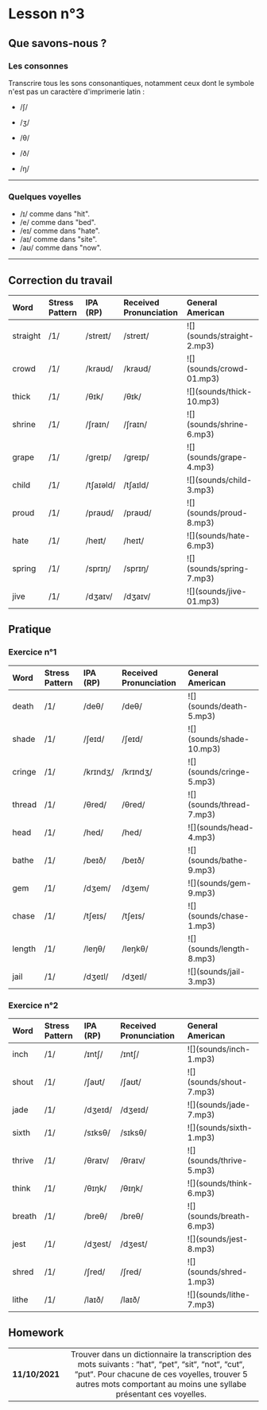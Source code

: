 # Lesson n°3



## Que savons-nous ?

### Les consonnes

Transcrire tous les sons consonantiques, notamment ceux dont le symbole n'est pas un caractère d'imprimerie latin :

* /ʃ/

* /ʒ/

* /θ/

* /ð/

* /ŋ/

---

### Quelques voyelles

*  /ɪ/ comme dans "hit".
*  /e/ comme dans "bed".
*  /eɪ/ comme dans "hate".
*  /aɪ/ comme dans "site".
*  /aʊ/ comme dans "now".

---

## Correction du travail

<table class="table table-striped table-hover table-condensed table-responsive" style="margin-left: auto; margin-right: auto;">
 <thead>
  <tr>
   <th style="text-align:left;"> Word </th>
   <th style="text-align:left;"> Stress Pattern </th>
   <th style="text-align:left;"> IPA (RP) </th>
   <th style="text-align:left;"> Received Pronunciation </th>
   <th style="text-align:left;"> General American </th>
  </tr>
 </thead>
<tbody>
  <tr>
   <td style="text-align:left;"> straight </td>
   <td style="text-align:left;"> /1/ </td>
   <td style="text-align:left;"> /streɪt/ </td>
   <td style="text-align:left;"> /streɪt/ </td>
   <td style="text-align:left;"> ![](sounds/straight-2.mp3) </td>
  </tr>
  <tr>
   <td style="text-align:left;"> crowd </td>
   <td style="text-align:left;"> /1/ </td>
   <td style="text-align:left;"> /kraʊd/ </td>
   <td style="text-align:left;"> /kraʊd/ </td>
   <td style="text-align:left;"> ![](sounds/crowd-01.mp3) </td>
  </tr>
  <tr>
   <td style="text-align:left;"> thick </td>
   <td style="text-align:left;"> /1/ </td>
   <td style="text-align:left;"> /θɪk/ </td>
   <td style="text-align:left;"> /θɪk/ </td>
   <td style="text-align:left;"> ![](sounds/thick-10.mp3) </td>
  </tr>
  <tr>
   <td style="text-align:left;"> shrine </td>
   <td style="text-align:left;"> /1/ </td>
   <td style="text-align:left;"> /ʃraɪn/ </td>
   <td style="text-align:left;"> /ʃraɪn/ </td>
   <td style="text-align:left;"> ![](sounds/shrine-6.mp3) </td>
  </tr>
  <tr>
   <td style="text-align:left;"> grape </td>
   <td style="text-align:left;"> /1/ </td>
   <td style="text-align:left;"> /greɪp/ </td>
   <td style="text-align:left;"> /greɪp/ </td>
   <td style="text-align:left;"> ![](sounds/grape-4.mp3) </td>
  </tr>
  <tr>
   <td style="text-align:left;"> child </td>
   <td style="text-align:left;"> /1/ </td>
   <td style="text-align:left;"> /tʃaɪəld/ </td>
   <td style="text-align:left;"> /tʃaɪld/ </td>
   <td style="text-align:left;"> ![](sounds/child-3.mp3) </td>
  </tr>
  <tr>
   <td style="text-align:left;"> proud </td>
   <td style="text-align:left;"> /1/ </td>
   <td style="text-align:left;"> /praʊd/ </td>
   <td style="text-align:left;"> /praʊd/ </td>
   <td style="text-align:left;"> ![](sounds/proud-8.mp3) </td>
  </tr>
  <tr>
   <td style="text-align:left;"> hate </td>
   <td style="text-align:left;"> /1/ </td>
   <td style="text-align:left;"> /heɪt/ </td>
   <td style="text-align:left;"> /heɪt/ </td>
   <td style="text-align:left;"> ![](sounds/hate-6.mp3) </td>
  </tr>
  <tr>
   <td style="text-align:left;"> spring </td>
   <td style="text-align:left;"> /1/ </td>
   <td style="text-align:left;"> /sprɪŋ/ </td>
   <td style="text-align:left;"> /sprɪŋ/ </td>
   <td style="text-align:left;"> ![](sounds/spring-7.mp3) </td>
  </tr>
  <tr>
   <td style="text-align:left;"> jive </td>
   <td style="text-align:left;"> /1/ </td>
   <td style="text-align:left;"> /dʒaɪv/ </td>
   <td style="text-align:left;"> /dʒaɪv/ </td>
   <td style="text-align:left;"> ![](sounds/jive-01.mp3) </td>
  </tr>
</tbody>
</table>

## Pratique

### Exercice n°1

<table class="table table-striped table-hover table-condensed table-responsive" style="margin-left: auto; margin-right: auto;">
 <thead>
  <tr>
   <th style="text-align:left;"> Word </th>
   <th style="text-align:left;"> Stress Pattern </th>
   <th style="text-align:left;"> IPA (RP) </th>
   <th style="text-align:left;"> Received Pronunciation </th>
   <th style="text-align:left;"> General American </th>
  </tr>
 </thead>
<tbody>
  <tr>
   <td style="text-align:left;"> death </td>
   <td style="text-align:left;"> /1/ </td>
   <td style="text-align:left;"> /deθ/ </td>
   <td style="text-align:left;"> /deθ/ </td>
   <td style="text-align:left;"> ![](sounds/death-5.mp3) </td>
  </tr>
  <tr>
   <td style="text-align:left;"> shade </td>
   <td style="text-align:left;"> /1/ </td>
   <td style="text-align:left;"> /ʃeɪd/ </td>
   <td style="text-align:left;"> /ʃeɪd/ </td>
   <td style="text-align:left;"> ![](sounds/shade-10.mp3) </td>
  </tr>
  <tr>
   <td style="text-align:left;"> cringe </td>
   <td style="text-align:left;"> /1/ </td>
   <td style="text-align:left;"> /krɪndʒ/ </td>
   <td style="text-align:left;"> /krɪndʒ/ </td>
   <td style="text-align:left;"> ![](sounds/cringe-5.mp3) </td>
  </tr>
  <tr>
   <td style="text-align:left;"> thread </td>
   <td style="text-align:left;"> /1/ </td>
   <td style="text-align:left;"> /θred/ </td>
   <td style="text-align:left;"> /θred/ </td>
   <td style="text-align:left;"> ![](sounds/thread-7.mp3) </td>
  </tr>
  <tr>
   <td style="text-align:left;"> head </td>
   <td style="text-align:left;"> /1/ </td>
   <td style="text-align:left;"> /hed/ </td>
   <td style="text-align:left;"> /hed/ </td>
   <td style="text-align:left;"> ![](sounds/head-4.mp3) </td>
  </tr>
  <tr>
   <td style="text-align:left;"> bathe </td>
   <td style="text-align:left;"> /1/ </td>
   <td style="text-align:left;"> /beɪð/ </td>
   <td style="text-align:left;"> /beɪð/ </td>
   <td style="text-align:left;"> ![](sounds/bathe-9.mp3) </td>
  </tr>
  <tr>
   <td style="text-align:left;"> gem </td>
   <td style="text-align:left;"> /1/ </td>
   <td style="text-align:left;"> /dʒem/ </td>
   <td style="text-align:left;"> /dʒem/ </td>
   <td style="text-align:left;"> ![](sounds/gem-9.mp3) </td>
  </tr>
  <tr>
   <td style="text-align:left;"> chase </td>
   <td style="text-align:left;"> /1/ </td>
   <td style="text-align:left;"> /tʃeɪs/ </td>
   <td style="text-align:left;"> /tʃeɪs/ </td>
   <td style="text-align:left;"> ![](sounds/chase-1.mp3) </td>
  </tr>
  <tr>
   <td style="text-align:left;"> length </td>
   <td style="text-align:left;"> /1/ </td>
   <td style="text-align:left;"> /leŋθ/ </td>
   <td style="text-align:left;"> /leŋkθ/ </td>
   <td style="text-align:left;"> ![](sounds/length-8.mp3) </td>
  </tr>
  <tr>
   <td style="text-align:left;"> jail </td>
   <td style="text-align:left;"> /1/ </td>
   <td style="text-align:left;"> /dʒeɪl/ </td>
   <td style="text-align:left;"> /dʒeɪl/ </td>
   <td style="text-align:left;"> ![](sounds/jail-3.mp3) </td>
  </tr>
</tbody>
</table>

### Exercice n°2

<table class="table table-striped table-hover table-condensed table-responsive" style="margin-left: auto; margin-right: auto;">
 <thead>
  <tr>
   <th style="text-align:left;"> Word </th>
   <th style="text-align:left;"> Stress Pattern </th>
   <th style="text-align:left;"> IPA (RP) </th>
   <th style="text-align:left;"> Received Pronunciation </th>
   <th style="text-align:left;"> General American </th>
  </tr>
 </thead>
<tbody>
  <tr>
   <td style="text-align:left;"> inch </td>
   <td style="text-align:left;"> /1/ </td>
   <td style="text-align:left;"> /ɪntʃ/ </td>
   <td style="text-align:left;"> /ɪntʃ/ </td>
   <td style="text-align:left;"> ![](sounds/inch-1.mp3) </td>
  </tr>
  <tr>
   <td style="text-align:left;"> shout </td>
   <td style="text-align:left;"> /1/ </td>
   <td style="text-align:left;"> /ʃaʊt/ </td>
   <td style="text-align:left;"> /ʃaʊt/ </td>
   <td style="text-align:left;"> ![](sounds/shout-7.mp3) </td>
  </tr>
  <tr>
   <td style="text-align:left;"> jade </td>
   <td style="text-align:left;"> /1/ </td>
   <td style="text-align:left;"> /dʒeɪd/ </td>
   <td style="text-align:left;"> /dʒeɪd/ </td>
   <td style="text-align:left;"> ![](sounds/jade-7.mp3) </td>
  </tr>
  <tr>
   <td style="text-align:left;"> sixth </td>
   <td style="text-align:left;"> /1/ </td>
   <td style="text-align:left;"> /sɪksθ/ </td>
   <td style="text-align:left;"> /sɪksθ/ </td>
   <td style="text-align:left;"> ![](sounds/sixth-1.mp3) </td>
  </tr>
  <tr>
   <td style="text-align:left;"> thrive </td>
   <td style="text-align:left;"> /1/ </td>
   <td style="text-align:left;"> /θraɪv/ </td>
   <td style="text-align:left;"> /θraɪv/ </td>
   <td style="text-align:left;"> ![](sounds/thrive-5.mp3) </td>
  </tr>
  <tr>
   <td style="text-align:left;"> think </td>
   <td style="text-align:left;"> /1/ </td>
   <td style="text-align:left;"> /θɪŋk/ </td>
   <td style="text-align:left;"> /θɪŋk/ </td>
   <td style="text-align:left;"> ![](sounds/think-6.mp3) </td>
  </tr>
  <tr>
   <td style="text-align:left;"> breath </td>
   <td style="text-align:left;"> /1/ </td>
   <td style="text-align:left;"> /breθ/ </td>
   <td style="text-align:left;"> /breθ/ </td>
   <td style="text-align:left;"> ![](sounds/breath-6.mp3) </td>
  </tr>
  <tr>
   <td style="text-align:left;"> jest </td>
   <td style="text-align:left;"> /1/ </td>
   <td style="text-align:left;"> /dʒest/ </td>
   <td style="text-align:left;"> /dʒest/ </td>
   <td style="text-align:left;"> ![](sounds/jest-8.mp3) </td>
  </tr>
  <tr>
   <td style="text-align:left;"> shred </td>
   <td style="text-align:left;"> /1/ </td>
   <td style="text-align:left;"> /ʃred/ </td>
   <td style="text-align:left;"> /ʃred/ </td>
   <td style="text-align:left;"> ![](sounds/shred-1.mp3) </td>
  </tr>
  <tr>
   <td style="text-align:left;"> lithe </td>
   <td style="text-align:left;"> /1/ </td>
   <td style="text-align:left;"> /laɪð/ </td>
   <td style="text-align:left;"> /laɪð/ </td>
   <td style="text-align:left;"> ![](sounds/lithe-7.mp3) </td>
  </tr>
</tbody>
</table>

## Homework

<table class="table table-hover" style="margin-left: auto; margin-right: auto;">
<tbody>
  <tr>
   <td style="text-align:center;width: 20%; font-weight: bold;"> 11/10/2021 </td>
   <td style="text-align:center;"> Trouver dans un dictionnaire la transcription des mots suivants : “hat“, “pet“, “sit“, “not“, “cut“, “put“. Pour chacune de ces voyelles, trouver 5 autres mots comportant au moins une syllabe présentant ces voyelles. </td>
  </tr>
</tbody>
</table>
